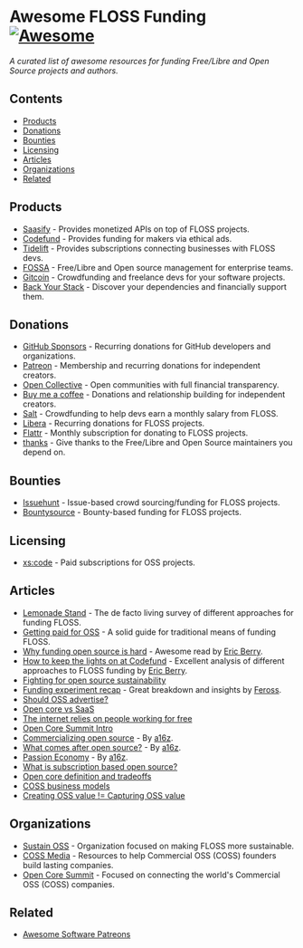 # Awesome FLOSS Funding [![Awesome](https://awesome.re/badge.svg)](https://awesome.re)

*A curated list of awesome resources for funding Free/Libre and Open Source projects and authors.*


## Contents

<!-- toc -->

- [Products](#products)
- [Donations](#donations)
- [Bounties](#bounties)
- [Licensing](#licensing)
- [Articles](#articles)
- [Organizations](#organizations)
- [Related](#related)

<!-- tocstop -->

## Products

- [Saasify](https://saasify.sh) - Provides monetized APIs on top of FLOSS projects.
- [Codefund](https://codefund.io) - Provides funding for makers via ethical ads.
- [Tidelift](https://tidelift.com) - Provides subscriptions connecting businesses with FLOSS devs.
- [FOSSA](https://fossa.com) - Free/Libre and Open source management for enterprise teams.
- [Gitcoin](https://gitcoin.co) - Crowdfunding and freelance devs for your software projects.
- [Back Your Stack](https://backyourstack.com) - Discover your dependencies and financially support them.


## Donations

- [GitHub Sponsors](https://github.com/sponsors) - Recurring donations for GitHub developers and organizations.
- [Patreon](https://www.patreon.com) - Membership and recurring donations for independent creators.
- [Open Collective](https://opencollective.com) - Open communities with full financial transparency.
- [Buy me a coffee](https://www.buymeacoffee.com) - Donations and relationship building for independent creators.
- [Salt](https://salt.bountysource.com) - Crowdfunding to help devs earn a monthly salary from FLOSS.
- [Libera](https://liberapay.com) - Recurring donations for FLOSS projects.
- [Flattr](https://flattr.com) - Monthly subscription for donating to FLOSS projects.
- [thanks](https://github.com/feross/thanks) - Give thanks to the Free/Libre and Open Source maintainers you depend on.


## Bounties

- [Issuehunt](https://issuehunt.io) - Issue-based crowd sourcing/funding for FLOSS projects.
- [Bountysource](https://www.bountysource.com) - Bounty-based funding for FLOSS projects.


## Licensing

- [xs:code](https://xscode.com) - Paid subscriptions for OSS projects.


## Articles

- [Lemonade Stand](https://github.com/nayafia/lemonade-stand) - The de facto living survey of different approaches for funding FLOSS.
- [Getting paid for OSS](https://opensource.guide/getting-paid) - A solid guide for traditional means of funding FLOSS.
- [Why funding open source is hard](https://codefund.io/blog/why-funding-open-source-is-hard) - Awesome read by [Eric Berry](https://twitter.com/coderberry).
- [How to keep the lights on at Codefund](https://codefund.io/blog/the-open-source-conundrum-how-do-we-keep-the-lights-on) - Excellent analysis of different approaches to FLOSS funding by [Eric Berry](https://twitter.com/coderberry).
- [Fighting for open source sustainability](https://codefund.io/blog/fighting-for-open-source-sustainability)
- [Funding experiment recap](https://feross.org/funding-experiment-recap) - Great breakdown and insights by [Feross](http://feross.org).
- [Should OSS advertise?](https://www.infoworld.com/article/3435114/should-open-source-software-advertise.html)
- [Open core vs SaaS](https://gravitational.com/blog/open-core-vs-saas-intro)
- [The internet relies on people working for free](https://onezero.medium.com/the-internet-relies-on-people-working-for-free-a79104a68bcc)
- [Open Core Summit Intro](https://www.infoq.com/news/2019/10/open-core-summit-intro)
- [Commercializing open source](https://a16z.com/2019/10/04/commercializing-open-source) - By [a16z](https://a16z.com).
- [What comes after open source?](https://a16z.com/2019/01/22/what-comes-after-open-source) - By [a16z](https://a16z.com).
- [Passion Economy](https://a16z.com/2019/10/08/passion-economy) - By [a16z](https://a16z.com).
- [What is subscription based open source?](https://xscode.com/94/what-is-subscription-based-open-source)
- [Open core definition and tradeoffs](https://medium.com/open-consensus/2-open-core-definition-examples-tradeoffs-e4d0c044da7c)
- [COSS business models](https://coss.media/coss-business-model-progressions)
- [Creating OSS value != Capturing OSS value](https://coss.media/creating-oss-value-capturing-oss-value)


## Organizations

- [Sustain OSS](https://sustainoss.org) - Organization focused on making FLOSS more sustainable.
- [COSS Media](https://coss.media) - Resources to help Commercial OSS (COSS) founders build lasting companies.
- [Open Core Summit](https://opencoresummit.com) - Focused on connecting the world's Commercial OSS (COSS) companies.


## Related

- [Awesome Software Patreons](https://github.com/uraimo/awesome-software-patreons)
